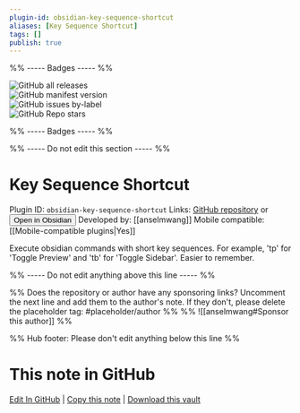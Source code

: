 ```yaml
---
plugin-id: obsidian-key-sequence-shortcut
aliases: [Key Sequence Shortcut]
tags: []
publish: true
---
```


%% ----- Badges ----- %%

![GitHub all releases](https://img.shields.io/github/downloads/anselmwang/obsidian-key-sequence-shortcut/total?color=573E7A&logo=github&style=for-the-badge)  
![GitHub manifest version](https://img.shields.io/github/manifest-json/v/anselmwang/obsidian-key-sequence-shortcut?color=573E7A&logo=github&style=for-the-badge)  
![GitHub issues by-label](https://img.shields.io/github/issues/anselmwang/obsidian-key-sequence-shortcut/help%20wanted?color=573E7A&logo=github&style=for-the-badge)  
![GitHub Repo stars](https://img.shields.io/github/stars/anselmwang/obsidian-key-sequence-shortcut?color=573E7A&logo=github&style=for-the-badge)

%% ----- Badges ----- %%

%% ----- Do not edit this section ----- %%

# Key Sequence Shortcut

Plugin ID: `obsidian-key-sequence-shortcut`
Links: [GitHub repository](https://github.com/anselmwang/obsidian-key-sequence-shortcut) or [<button id=HH>Open in Obsidian</button>](obsidian://show-plugin?id=obsidian-key-sequence-shortcut)
Developed by: [[anselmwang]]
Mobile compatible: [[Mobile-compatible plugins|Yes]]

Execute obsidian commands with short key sequences. For example, 'tp' for 'Toggle Preview' and 'tb' for 'Toggle Sidebar'. Easier to remember.

%% ----- Do not edit anything above this line ----- %%

%% Does the repository or author have any sponsoring links? Uncomment the next line and add them to the author's note. If they don't, please delete the placeholder tag: #placeholder/author %%
%% ![[anselmwang#Sponsor this author]] %%

%% Hub footer: Please don't edit anything below this line %%

# This note in GitHub

<span class="git-footer">[Edit In GitHub](https://github.dev/obsidian-community/obsidian-hub/blob/main/02%20-%20Community%20Expansions/02.05%20All%20Community%20Expansions/Plugins/obsidian-key-sequence-shortcut.md "git-hub-edit-note") | [Copy this note](https://raw.githubusercontent.com/obsidian-community/obsidian-hub/main/02%20-%20Community%20Expansions/02.05%20All%20Community%20Expansions/Plugins/obsidian-key-sequence-shortcut.md "git-hub-copy-note") | [Download this vault](https://github.com/obsidian-community/obsidian-hub/archive/refs/heads/main.zip "git-hub-download-vault") </span>
